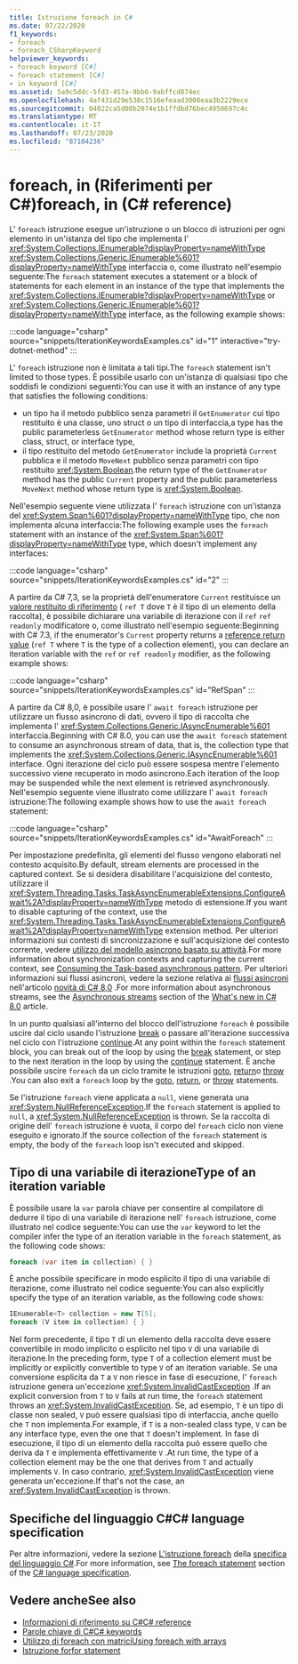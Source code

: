```yaml
---
title: Istruzione foreach in C#
ms.date: 07/22/2020
f1_keywords:
- foreach
- foreach_CSharpKeyword
helpviewer_keywords:
- foreach keyword [C#]
- foreach statement [C#]
- in keyword [C#]
ms.assetid: 5a9c5ddc-5fd3-457a-9bb6-9abffcd874ec
ms.openlocfilehash: 4af431d29e538c1516efeaad3008eaa3b2229ece
ms.sourcegitcommit: 04022ca5d00b2074e1b1ffdbd76bec4950697c4c
ms.translationtype: MT
ms.contentlocale: it-IT
ms.lasthandoff: 07/23/2020
ms.locfileid: "87104236"
---
```

# <a name="foreach-in-c-reference"></a><span data-ttu-id="a4ec1-102">foreach, in (Riferimenti per C#)</span><span class="sxs-lookup"><span data-stu-id="a4ec1-102">foreach, in (C# reference)</span></span>

<span data-ttu-id="a4ec1-103">L' `foreach` istruzione esegue un'istruzione o un blocco di istruzioni per ogni elemento in un'istanza del tipo che implementa l' <xref:System.Collections.IEnumerable?displayProperty=nameWithType> <xref:System.Collections.Generic.IEnumerable%601?displayProperty=nameWithType> interfaccia o, come illustrato nell'esempio seguente:</span><span class="sxs-lookup"><span data-stu-id="a4ec1-103">The `foreach` statement executes a statement or a block of statements for each element in an instance of the type that implements the <xref:System.Collections.IEnumerable?displayProperty=nameWithType> or <xref:System.Collections.Generic.IEnumerable%601?displayProperty=nameWithType> interface, as the following example shows:</span></span>

:::code language="csharp" source="snippets/IterationKeywordsExamples.cs" id="1" interactive="try-dotnet-method" :::

<span data-ttu-id="a4ec1-104">L' `foreach` istruzione non è limitata a tali tipi.</span><span class="sxs-lookup"><span data-stu-id="a4ec1-104">The `foreach` statement isn't limited to those types.</span></span> <span data-ttu-id="a4ec1-105">È possibile usarlo con un'istanza di qualsiasi tipo che soddisfi le condizioni seguenti:</span><span class="sxs-lookup"><span data-stu-id="a4ec1-105">You can use it with an instance of any type that satisfies the following conditions:</span></span>

- <span data-ttu-id="a4ec1-106">un tipo ha il metodo pubblico senza parametri il `GetEnumerator` cui tipo restituito è una classe, uno struct o un tipo di interfaccia,</span><span class="sxs-lookup"><span data-stu-id="a4ec1-106">a type has the public parameterless `GetEnumerator` method whose return type is either class, struct, or interface type,</span></span>
- <span data-ttu-id="a4ec1-107">il tipo restituito del metodo `GetEnumerator` include la proprietà `Current` pubblica e il metodo `MoveNext` pubblico senza parametri con tipo restituito <xref:System.Boolean>.</span><span class="sxs-lookup"><span data-stu-id="a4ec1-107">the return type of the `GetEnumerator` method has the public `Current` property and the public parameterless `MoveNext` method whose return type is <xref:System.Boolean>.</span></span>

<span data-ttu-id="a4ec1-108">Nell'esempio seguente viene utilizzata l' `foreach` istruzione con un'istanza del <xref:System.Span%601?displayProperty=nameWithType> tipo, che non implementa alcuna interfaccia:</span><span class="sxs-lookup"><span data-stu-id="a4ec1-108">The following example uses the `foreach` statement with an instance of the <xref:System.Span%601?displayProperty=nameWithType> type, which doesn't implement any interfaces:</span></span>

:::code language="csharp" source="snippets/IterationKeywordsExamples.cs" id="2" :::

<span data-ttu-id="a4ec1-109">A partire da C# 7,3, se la proprietà dell'enumeratore `Current` restituisce un [valore restituito di riferimento](ref.md#reference-return-values) ( `ref T` dove `T` è il tipo di un elemento della raccolta), è possibile dichiarare una variabile di iterazione con il `ref` `ref readonly` modificatore o, come illustrato nell'esempio seguente:</span><span class="sxs-lookup"><span data-stu-id="a4ec1-109">Beginning with C# 7.3, if the enumerator's `Current` property returns a [reference return value](ref.md#reference-return-values) (`ref T` where `T` is the type of a collection element), you can declare an iteration variable with the `ref` or `ref readonly` modifier, as the following example shows:</span></span>

:::code language="csharp" source="snippets/IterationKeywordsExamples.cs" id="RefSpan" :::

<span data-ttu-id="a4ec1-110">A partire da C# 8,0, è possibile usare l' `await foreach` istruzione per utilizzare un flusso asincrono di dati, ovvero il tipo di raccolta che implementa l' <xref:System.Collections.Generic.IAsyncEnumerable%601> interfaccia.</span><span class="sxs-lookup"><span data-stu-id="a4ec1-110">Beginning with C# 8.0, you can use the `await foreach` statement to consume an asynchronous stream of data, that is, the collection type that implements the <xref:System.Collections.Generic.IAsyncEnumerable%601> interface.</span></span> <span data-ttu-id="a4ec1-111">Ogni iterazione del ciclo può essere sospesa mentre l'elemento successivo viene recuperato in modo asincrono.</span><span class="sxs-lookup"><span data-stu-id="a4ec1-111">Each iteration of the loop may be suspended while the next element is retrieved asynchronously.</span></span> <span data-ttu-id="a4ec1-112">Nell'esempio seguente viene illustrato come utilizzare l' `await foreach` istruzione:</span><span class="sxs-lookup"><span data-stu-id="a4ec1-112">The following example shows how to use the `await foreach` statement:</span></span>

:::code language="csharp" source="snippets/IterationKeywordsExamples.cs" id="AwaitForeach" :::

<span data-ttu-id="a4ec1-113">Per impostazione predefinita, gli elementi del flusso vengono elaborati nel contesto acquisito.</span><span class="sxs-lookup"><span data-stu-id="a4ec1-113">By default, stream elements are processed in the captured context.</span></span> <span data-ttu-id="a4ec1-114">Se si desidera disabilitare l'acquisizione del contesto, utilizzare il <xref:System.Threading.Tasks.TaskAsyncEnumerableExtensions.ConfigureAwait%2A?displayProperty=nameWithType> metodo di estensione.</span><span class="sxs-lookup"><span data-stu-id="a4ec1-114">If you want to disable capturing of the context, use the <xref:System.Threading.Tasks.TaskAsyncEnumerableExtensions.ConfigureAwait%2A?displayProperty=nameWithType> extension method.</span></span> <span data-ttu-id="a4ec1-115">Per ulteriori informazioni sui contesti di sincronizzazione e sull'acquisizione del contesto corrente, vedere [utilizzo del modello asincrono basato su attività](../../../standard/asynchronous-programming-patterns/consuming-the-task-based-asynchronous-pattern.md).</span><span class="sxs-lookup"><span data-stu-id="a4ec1-115">For more information about synchronization contexts and capturing the current context, see [Consuming the Task-based asynchronous pattern](../../../standard/asynchronous-programming-patterns/consuming-the-task-based-asynchronous-pattern.md).</span></span> <span data-ttu-id="a4ec1-116">Per ulteriori informazioni sui flussi asincroni, vedere la sezione relativa ai [flussi asincroni](../../whats-new/csharp-8.md#asynchronous-streams) nell'articolo [novità di C# 8,0](../../whats-new/csharp-8.md) .</span><span class="sxs-lookup"><span data-stu-id="a4ec1-116">For more information about asynchronous streams, see the [Asynchronous streams](../../whats-new/csharp-8.md#asynchronous-streams) section of the [What's new in C# 8.0](../../whats-new/csharp-8.md) article.</span></span>

<span data-ttu-id="a4ec1-117">In un punto qualsiasi all'interno del blocco dell'istruzione `foreach` è possibile uscire dal ciclo usando l'istruzione [break](break.md) o passare all'iterazione successiva nel ciclo con l'istruzione [continue](continue.md).</span><span class="sxs-lookup"><span data-stu-id="a4ec1-117">At any point within the `foreach` statement block, you can break out of the loop by using the [break](break.md) statement, or step to the next iteration in the loop by using the [continue](continue.md) statement.</span></span> <span data-ttu-id="a4ec1-118">È anche possibile uscire `foreach` da un ciclo tramite le istruzioni [goto](goto.md), [return](return.md)o [throw](throw.md) .</span><span class="sxs-lookup"><span data-stu-id="a4ec1-118">You can also exit a `foreach` loop by the [goto](goto.md), [return](return.md), or [throw](throw.md) statements.</span></span>

<span data-ttu-id="a4ec1-119">Se l'istruzione `foreach` viene applicata a `null`, viene generata una <xref:System.NullReferenceException>.</span><span class="sxs-lookup"><span data-stu-id="a4ec1-119">If the `foreach` statement is applied to `null`, a <xref:System.NullReferenceException> is thrown.</span></span> <span data-ttu-id="a4ec1-120">Se la raccolta di origine dell' `foreach` istruzione è vuota, il corpo del `foreach` ciclo non viene eseguito e ignorato.</span><span class="sxs-lookup"><span data-stu-id="a4ec1-120">If the source collection of the `foreach` statement is empty, the body of the `foreach` loop isn't executed and skipped.</span></span>

## <a name="type-of-an-iteration-variable"></a><span data-ttu-id="a4ec1-121">Tipo di una variabile di iterazione</span><span class="sxs-lookup"><span data-stu-id="a4ec1-121">Type of an iteration variable</span></span>

<span data-ttu-id="a4ec1-122">È possibile usare la `var` parola chiave per consentire al compilatore di dedurre il tipo di una variabile di iterazione nell' `foreach` istruzione, come illustrato nel codice seguente:</span><span class="sxs-lookup"><span data-stu-id="a4ec1-122">You can use the `var` keyword to let the compiler infer the type of an iteration variable in the `foreach` statement, as the following code shows:</span></span>

```csharp
foreach (var item in collection) { }
```

<span data-ttu-id="a4ec1-123">È anche possibile specificare in modo esplicito il tipo di una variabile di iterazione, come illustrato nel codice seguente:</span><span class="sxs-lookup"><span data-stu-id="a4ec1-123">You can also explicitly specify the type of an iteration variable, as the following code shows:</span></span>

```csharp
IEnumerable<T> collection = new T[5];
foreach (V item in collection) { }
```

<span data-ttu-id="a4ec1-124">Nel form precedente, il tipo `T` di un elemento della raccolta deve essere convertibile in modo implicito o esplicito nel tipo `V` di una variabile di iterazione.</span><span class="sxs-lookup"><span data-stu-id="a4ec1-124">In the preceding form, type `T` of a collection element must be implicitly or explicitly convertible to type `V` of an iteration variable.</span></span> <span data-ttu-id="a4ec1-125">Se una conversione esplicita da `T` a `V` non riesce in fase di esecuzione, l' `foreach` istruzione genera un'eccezione <xref:System.InvalidCastException> .</span><span class="sxs-lookup"><span data-stu-id="a4ec1-125">If an explicit conversion from `T` to `V` fails at run time, the `foreach` statement throws an <xref:System.InvalidCastException>.</span></span> <span data-ttu-id="a4ec1-126">Se, ad esempio, `T` è un tipo di classe non sealed, `V` può essere qualsiasi tipo di interfaccia, anche quello che `T` non implementa.</span><span class="sxs-lookup"><span data-stu-id="a4ec1-126">For example, if `T` is a non-sealed class type, `V` can be any interface type, even the one that `T` doesn't implement.</span></span> <span data-ttu-id="a4ec1-127">In fase di esecuzione, il tipo di un elemento della raccolta può essere quello che deriva da `T` e implementa effettivamente `V` .</span><span class="sxs-lookup"><span data-stu-id="a4ec1-127">At run time, the type of a collection element may be the one that derives from `T` and actually implements `V`.</span></span> <span data-ttu-id="a4ec1-128">In caso contrario, <xref:System.InvalidCastException> viene generata un'eccezione.</span><span class="sxs-lookup"><span data-stu-id="a4ec1-128">If that's not the case, an <xref:System.InvalidCastException> is thrown.</span></span>

## <a name="c-language-specification"></a><span data-ttu-id="a4ec1-129">Specifiche del linguaggio C#</span><span class="sxs-lookup"><span data-stu-id="a4ec1-129">C# language specification</span></span>

<span data-ttu-id="a4ec1-130">Per altre informazioni, vedere la sezione [L'istruzione foreach](~/_csharplang/spec/statements.md#the-foreach-statement) della [specifica del linguaggio C#](~/_csharplang/spec/introduction.md).</span><span class="sxs-lookup"><span data-stu-id="a4ec1-130">For more information, see [The foreach statement](~/_csharplang/spec/statements.md#the-foreach-statement) section of the [C# language specification](~/_csharplang/spec/introduction.md).</span></span>

## <a name="see-also"></a><span data-ttu-id="a4ec1-131">Vedere anche</span><span class="sxs-lookup"><span data-stu-id="a4ec1-131">See also</span></span>

- [<span data-ttu-id="a4ec1-132">Informazioni di riferimento su C#</span><span class="sxs-lookup"><span data-stu-id="a4ec1-132">C# reference</span></span>](../index.md)
- [<span data-ttu-id="a4ec1-133">Parole chiave di C#</span><span class="sxs-lookup"><span data-stu-id="a4ec1-133">C# keywords</span></span>](index.md)
- [<span data-ttu-id="a4ec1-134">Utilizzo di foreach con matrici</span><span class="sxs-lookup"><span data-stu-id="a4ec1-134">Using foreach with arrays</span></span>](../../programming-guide/arrays/using-foreach-with-arrays.md)
- [<span data-ttu-id="a4ec1-135">Istruzione for</span><span class="sxs-lookup"><span data-stu-id="a4ec1-135">for statement</span></span>](for.md)
